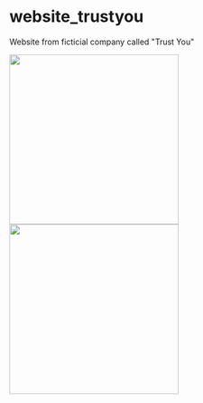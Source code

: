 # website_trustyou
Website from ficticial company called "Trust You"

<img src="img/insta.png" width="300" />


<img src="img/mockup.png" width="300" />